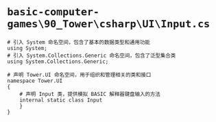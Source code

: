 # `basic-computer-games\90_Tower\csharp\UI\Input.cs`

```
# 引入 System 命名空间，包含了基本的数据类型和通用功能
using System;
# 引入 System.Collections.Generic 命名空间，包含了泛型集合类
using System.Collections.Generic;

# 声明 Tower.UI 命名空间，用于组织和管理相关的类和接口
namespace Tower.UI
{
    # 声明 Input 类，提供模拟 BASIC 解释器键盘输入的方法
    internal static class Input
    }
}
```
